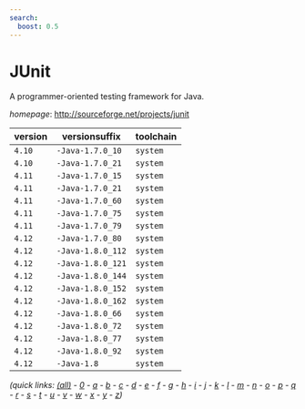 ```yaml
---
search:
  boost: 0.5
---
```

# JUnit

A programmer-oriented testing framework for Java.

*homepage*: <http://sourceforge.net/projects/junit>

version | versionsuffix | toolchain
--------|---------------|----------
``4.10`` | ``-Java-1.7.0_10`` | ``system``
``4.10`` | ``-Java-1.7.0_21`` | ``system``
``4.11`` | ``-Java-1.7.0_15`` | ``system``
``4.11`` | ``-Java-1.7.0_21`` | ``system``
``4.11`` | ``-Java-1.7.0_60`` | ``system``
``4.11`` | ``-Java-1.7.0_75`` | ``system``
``4.11`` | ``-Java-1.7.0_79`` | ``system``
``4.12`` | ``-Java-1.7.0_80`` | ``system``
``4.12`` | ``-Java-1.8.0_112`` | ``system``
``4.12`` | ``-Java-1.8.0_121`` | ``system``
``4.12`` | ``-Java-1.8.0_144`` | ``system``
``4.12`` | ``-Java-1.8.0_152`` | ``system``
``4.12`` | ``-Java-1.8.0_162`` | ``system``
``4.12`` | ``-Java-1.8.0_66`` | ``system``
``4.12`` | ``-Java-1.8.0_72`` | ``system``
``4.12`` | ``-Java-1.8.0_77`` | ``system``
``4.12`` | ``-Java-1.8.0_92`` | ``system``
``4.12`` | ``-Java-1.8`` | ``system``


*(quick links: [(all)](../index.md) - [0](../0/index.md) - [a](../a/index.md) - [b](../b/index.md) - [c](../c/index.md) - [d](../d/index.md) - [e](../e/index.md) - [f](../f/index.md) - [g](../g/index.md) - [h](../h/index.md) - [i](../i/index.md) - [j](../j/index.md) - [k](../k/index.md) - [l](../l/index.md) - [m](../m/index.md) - [n](../n/index.md) - [o](../o/index.md) - [p](../p/index.md) - [q](../q/index.md) - [r](../r/index.md) - [s](../s/index.md) - [t](../t/index.md) - [u](../u/index.md) - [v](../v/index.md) - [w](../w/index.md) - [x](../x/index.md) - [y](../y/index.md) - [z](../z/index.md))*

